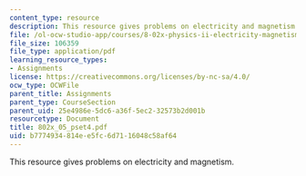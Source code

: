 ```yaml
---
content_type: resource
description: This resource gives problems on electricity and magnetism.
file: /ol-ocw-studio-app/courses/8-02x-physics-ii-electricity-magnetism-with-an-experimental-focus-spring-2005/b7774934814ee5fc6d7116048c58af64_802x_05_pset4.pdf
file_size: 106359
file_type: application/pdf
learning_resource_types:
- Assignments
license: https://creativecommons.org/licenses/by-nc-sa/4.0/
ocw_type: OCWFile
parent_title: Assignments
parent_type: CourseSection
parent_uid: 25e4986e-5dc6-a36f-5ec2-32573b2d001b
resourcetype: Document
title: 802x_05_pset4.pdf
uid: b7774934-814e-e5fc-6d71-16048c58af64
---
```

This resource gives problems on electricity and magnetism.